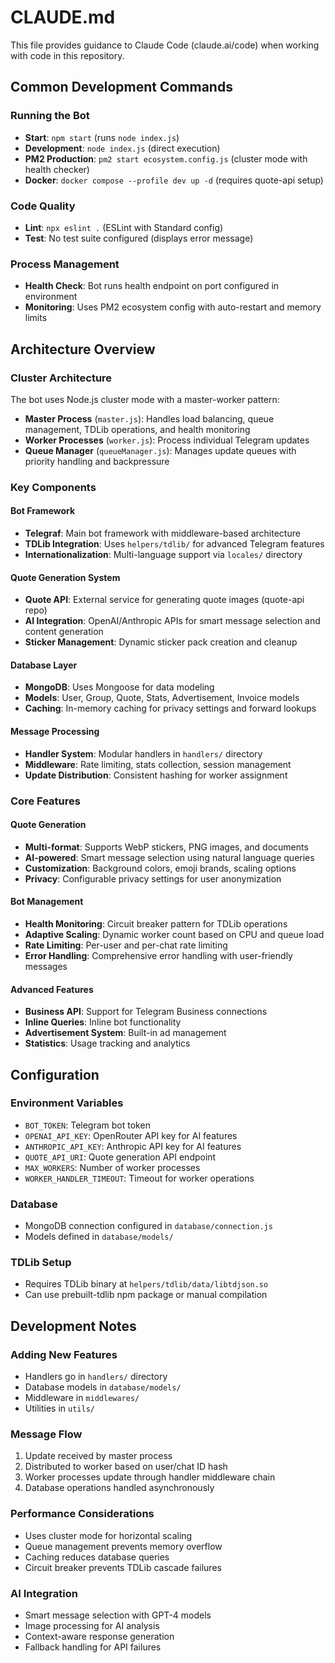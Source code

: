 # CLAUDE.md

This file provides guidance to Claude Code (claude.ai/code) when working with code in this repository.

## Common Development Commands

### Running the Bot
- **Start**: `npm start` (runs `node index.js`)
- **Development**: `node index.js` (direct execution)
- **PM2 Production**: `pm2 start ecosystem.config.js` (cluster mode with health checker)
- **Docker**: `docker compose --profile dev up -d` (requires quote-api setup)

### Code Quality
- **Lint**: `npx eslint .` (ESLint with Standard config)
- **Test**: No test suite configured (displays error message)

### Process Management
- **Health Check**: Bot runs health endpoint on port configured in environment
- **Monitoring**: Uses PM2 ecosystem config with auto-restart and memory limits

## Architecture Overview

### Cluster Architecture
The bot uses Node.js cluster mode with a master-worker pattern:

- **Master Process** (`master.js`): Handles load balancing, queue management, TDLib operations, and health monitoring
- **Worker Processes** (`worker.js`): Process individual Telegram updates
- **Queue Manager** (`queueManager.js`): Manages update queues with priority handling and backpressure

### Key Components

#### Bot Framework
- **Telegraf**: Main bot framework with middleware-based architecture
- **TDLib Integration**: Uses `helpers/tdlib/` for advanced Telegram features
- **Internationalization**: Multi-language support via `locales/` directory

#### Quote Generation System
- **Quote API**: External service for generating quote images (quote-api repo)
- **AI Integration**: OpenAI/Anthropic APIs for smart message selection and content generation
- **Sticker Management**: Dynamic sticker pack creation and cleanup

#### Database Layer
- **MongoDB**: Uses Mongoose for data modeling
- **Models**: User, Group, Quote, Stats, Advertisement, Invoice models
- **Caching**: In-memory caching for privacy settings and forward lookups

#### Message Processing
- **Handler System**: Modular handlers in `handlers/` directory
- **Middleware**: Rate limiting, stats collection, session management
- **Update Distribution**: Consistent hashing for worker assignment

### Core Features

#### Quote Generation
- **Multi-format**: Supports WebP stickers, PNG images, and documents
- **AI-powered**: Smart message selection using natural language queries
- **Customization**: Background colors, emoji brands, scaling options
- **Privacy**: Configurable privacy settings for user anonymization

#### Bot Management
- **Health Monitoring**: Circuit breaker pattern for TDLib operations
- **Adaptive Scaling**: Dynamic worker count based on CPU and queue load
- **Rate Limiting**: Per-user and per-chat rate limiting
- **Error Handling**: Comprehensive error handling with user-friendly messages

#### Advanced Features
- **Business API**: Support for Telegram Business connections
- **Inline Queries**: Inline bot functionality
- **Advertisement System**: Built-in ad management
- **Statistics**: Usage tracking and analytics

## Configuration

### Environment Variables
- `BOT_TOKEN`: Telegram bot token
- `OPENAI_API_KEY`: OpenRouter API key for AI features
- `ANTHROPIC_API_KEY`: Anthropic API key for AI features
- `QUOTE_API_URI`: Quote generation API endpoint
- `MAX_WORKERS`: Number of worker processes
- `WORKER_HANDLER_TIMEOUT`: Timeout for worker operations

### Database
- MongoDB connection configured in `database/connection.js`
- Models defined in `database/models/`

### TDLib Setup
- Requires TDLib binary at `helpers/tdlib/data/libtdjson.so`
- Can use prebuilt-tdlib npm package or manual compilation

## Development Notes

### Adding New Features
- Handlers go in `handlers/` directory
- Database models in `database/models/`
- Middleware in `middlewares/`
- Utilities in `utils/`

### Message Flow
1. Update received by master process
2. Distributed to worker based on user/chat ID hash
3. Worker processes update through handler middleware chain
4. Database operations handled asynchronously

### Performance Considerations
- Uses cluster mode for horizontal scaling
- Queue management prevents memory overflow
- Caching reduces database queries
- Circuit breaker prevents TDLib cascade failures

### AI Integration
- Smart message selection with GPT-4 models
- Image processing for AI analysis
- Context-aware response generation
- Fallback handling for API failures